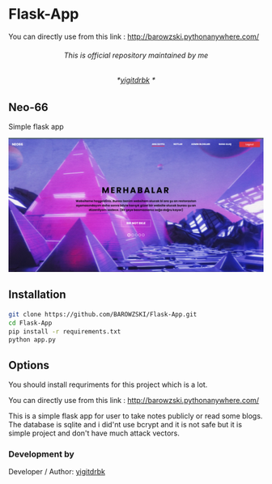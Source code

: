 # Flask-App
You can directly use from this link : http://barowzski.pythonanywhere.com/

###### <p align="center"> *This is official repository maintained by me*</center> </p>
###### <p align="center"> *[yigitdrbk](https://www.instagram.com/yigitdrbk/) *</center> </p>

## Neo-66
 
Simple flask app

![website image](/static/images/Neo66.png "Neo66")

## Installation

```bash
git clone https://github.com/BAROWZSKI/Flask-App.git
cd Flask-App
pip install -r requirements.txt
python app.py
```

## Options
You should install requriments for this project which is a lot.

You can directly use from this link : http://barowzski.pythonanywhere.com/

This is a simple flask app for user to take notes publicly or read some blogs.
The database is sqlite and i did'nt use bcrypt and it is not safe but it is simple project and don't have much attack vectors.

 ### Development by

Developer / Author: [yigitdrbk](https://www.instagram.com/yigitdrbk/)
